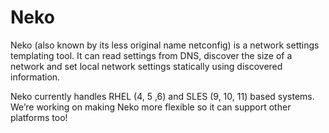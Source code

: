 Neko
====
Neko (also known by its less original name netconfig) is a network settings templating tool. It can read settings from DNS, discover the size of a network and set local network settings statically using discovered information.

Neko currently handles RHEL (4, 5 ,6) and SLES (9, 10, 11) based systems. We’re working on making Neko more flexible so it can support other platforms too!
